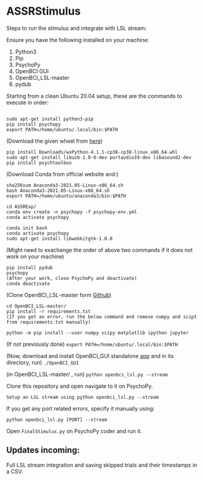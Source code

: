# ASSRStimulus

Steps to run the stimulus and integrate with LSL stream:

Ensure you have the following installed on your machine:

1. Python3
2. Pip
3. PsychoPy
4. OpenBCI GUI
5. OpenBCI_LSL-master
6. pydub

Starting from a clean Ubuntu 20.04 setup, these are the commands to execute in order:

```

sudo apt-get install python3-pip
pip install psychopy
export PATH=/home/ubuntu/.local/bin:$PATH
```

(Download the given wheel from [here](https://extras.wxpython.org/wxPython4/extras/linux/gtk3/))
```
pip install Downloads/wxPython-4.1.1-cp38-cp38-linux_x86_64.whl 
sudo apt-get install libusb-1.0-0-dev portaudio19-dev libasound2-dev
pip install psychtoolbox
```

(Download Conda from official website and:)
```
sha256sum Anaconda3-2021.05-Linux-x86_64.sh 
bash Anaconda3-2021.05-Linux-x86_64.sh 
export PATH=/home/ubuntu/anaconda3/bin:$PATH

cd ASSRExp/
conda env create -n psychopy -f psychopy-env.yml
conda activate psychopy

conda init bash
conda activate psychopy
sudo apt-get install libwebkitgtk-1.0.0
```
(Might need to exachange the order of above two commands if it does not work on your machine)

```
pip install pydub
psychopy
(After your work, close PsychoPy and deactivate)
conda deactivate
```

(Clone OpenBCI_LSL-master form [Github](https://github.com/openbci-archive/OpenBCI_LSL))
```
cd OpenBCI_LSL-master/
pip install -r requirements.txt 
(If you get an error, run the below command and remove numpy and scipt from requirements.txt manually)

python -m pip install --user numpy scipy matplotlib ipython jupyter

```
(If not previously done)
```export PATH=/home/ubuntu/.local/bin:$PATH```

(Now, download and install OpenBCI_GUI standalone [app](https://openbci.com/downloads) and in its directory, run)
```./OpenBCI_GUI ```

(in OpenBCI_LSL-master/ , run)
```python openbci_lsl.py --stream```




Clone this repository and open navigate to it on PsychoPy.

```
Setup an LSL stream using python openbci_lsl.py --stream
```

If you get any port related errors, specify it manually using:

```
python openbci_lsl.py [PORT] --stream
```

Open ```FinalStimulus.py``` on PsychoPy coder and run it.

## Updates incoming:

Full LSL stream integration and saving skipped trials and their timestamps in a CSV.
